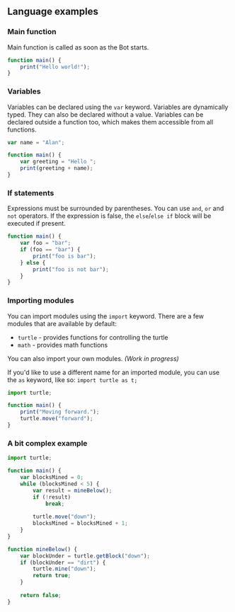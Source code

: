 ## Language examples


### Main function
Main function is called as soon as the Bot starts.
```ts
function main() {
    print("Hello world!");
}
```

### Variables
Variables can be declared using the `var` keyword. Variables are dynamically typed. They can also be declared without a value. Variables can be declared outside a function too, which makes them accessible from all functions.
```ts
var name = "Alan";

function main() {
    var greeting = "Hello ";
    print(greeting + name);
}
```

### If statements
Expressions must be surrounded by parentheses.
You can use `and`, `or` and `not` operators.
If the expression is false, the `else`/`else if` block will be executed if present.
```ts
function main() {
    var foo = "bar";
    if (foo == "bar") {
        print("foo is bar");
    } else {
        print("foo is not bar");
    }
}
```

### Importing modules
You can import modules using the `import` keyword. There are a few modules that are available by default:
- `turtle` - provides functions for controlling the turtle
- `math` - provides math functions

You can also import your own modules. *(Work in progress)*

If you'd like to use a different name for an imported module, you can use the `as` keyword, like so: `import turtle as t;`
```ts
import turtle;

function main() {
    print("Moving forward.");
    turtle.move("forward");
}
```

### A bit complex example
```ts
import turtle;

function main() {
    var blocksMined = 0;
    while (blocksMined < 5) {
        var result = mineBelow();
        if (!result)
            break;
        
        turtle.move("down");
        blocksMined = blocksMined + 1;
    }
}

function mineBelow() {
    var blockUnder = turtle.getBlock("down");
    if (blockUnder == "dirt") {
        turtle.mine("down");
        return true;
    }
    
    return false;
}
```